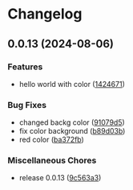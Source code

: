 # Changelog

## 0.0.13 (2024-08-06)


### Features

* hello world with color ([1424671](https://github.com/ksanchezq17/git-actions-playground/commit/14246717d1c2fe2f46f23a483defdcccca5d21b3))


### Bug Fixes

* changed backg color ([91079d5](https://github.com/ksanchezq17/git-actions-playground/commit/91079d5c013acfe898df7be41fc52d11c6b4b247))
* fix color background ([b89d03b](https://github.com/ksanchezq17/git-actions-playground/commit/b89d03b66ead48d1d1e69cfc7b1f1e2f782f59ca))
* red color ([ba372fb](https://github.com/ksanchezq17/git-actions-playground/commit/ba372fba5a16de218f2bee8bb9afbe758b0afcb2))


### Miscellaneous Chores

* release 0.0.13 ([9c563a3](https://github.com/ksanchezq17/git-actions-playground/commit/9c563a330bfeb0a9c0a09dd6765fd9f94c968f06))
